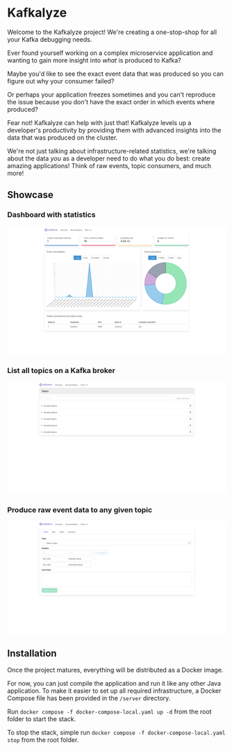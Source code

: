 # Kafkalyze
Welcome to the Kafkalyze project!
We're creating a one-stop-shop for all your Kafka debugging needs.

Ever found yourself working on a complex microservice application and wanting to gain more insight into *what* is produced to Kafka?

Maybe you'd like to see the exact event data that was produced so you can figure out why your consumer failed?

Or perhaps your application freezes sometimes and you can't reproduce the issue because you don't have the exact order in which events where produced?

Fear not! Kafkalyze can help with just that!
Kafkalyze levels up a developer's productivity by providing them with advanced insights into the data that was produced on the cluster.

We're not just talking about infrastructure-related statistics, we're talking about the data *you* as a developer need to do what you do best: create amazing applications! Think of raw events, topic consumers, and much more!

## Showcase
### Dashboard with statistics
![dashboard statistics](./media/dashboard_statistics.png)

### List all topics on a Kafka broker
![list topics](./media/list_topics.png)

### Produce raw event data to any given topic
![produce raw json event](./media/produce_raw_json_event.png)

## Installation
Once the project matures, everything will be distributed as a Docker image.

For now, you can just compile the application and run it like any other Java application.
To make it easier to set up all required infrastructure, a Docker Compose file has been provided in the `/server` directory.

Run `docker compose -f docker-compose-local.yaml up -d` from the root folder to start the stack.

To stop the stack, simple run `docker compose -f docker-compose-local.yaml stop` from the root folder.
